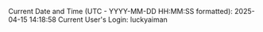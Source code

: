 Current Date and Time (UTC - YYYY-MM-DD HH:MM:SS formatted): 2025-04-15 14:18:58
Current User's Login: luckyaiman
